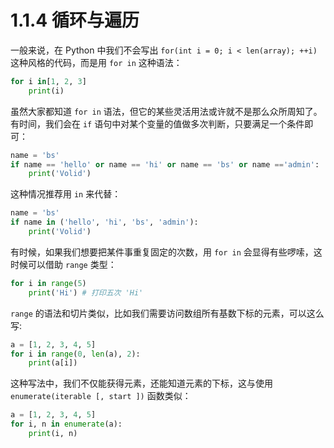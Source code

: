 # 1.1.4 循环与遍历

一般来说，在 Python 中我们不会写出 `for(int i = 0; i < len(array); ++i)` 这种风格的代码，而是用 `for in` 这种语法：

```python
for i in[1, 2, 3]
	print(i)
```

虽然大家都知道 `for in` 语法，但它的某些灵活用法或许就不是那么众所周知了。有时间，我们会在 `if` 语句中对某个变量的值做多次判断，只要满足一个条件即可：

```python
name = 'bs'
if name == 'hello' or name == 'hi' or name == 'bs' or name =='admin':
	print('Volid')
``` 

这种情况推荐用 `in` 来代替：

```python
name = 'bs'
if name in ('hello', 'hi', 'bs', 'admin'):
	print('Volid')
```

有时候，如果我们想要把某件事重复固定的次数，用 `for in` 会显得有些啰嗦，这时候可以借助 `range` 类型：

```python
for i in range(5)
	print('Hi') # 打印五次 'Hi'
```

`range` 的语法和切片类似，比如我们需要访问数组所有基数下标的元素，可以这么写:

```python
a = [1, 2, 3, 4, 5]
for i in range(0, len(a), 2):
	print(a[i])
```

这种写法中，我们不仅能获得元素，还能知道元素的下标，这与使用 `enumerate(iterable [, start ])` 函数类似：

```python
a = [1, 2, 3, 4, 5]
for i, n in enumerate(a):
	print(i, n)
```
